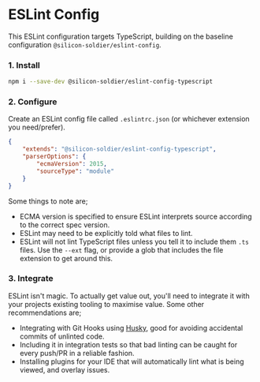 # ESLint Config

This ESLint configuration targets TypeScript, building on the baseline configuration `@silicon-soldier/eslint-config`.

### 1. Install

```sh
npm i --save-dev @silicon-soldier/eslint-config-typescript
```

### 2. Configure

Create an ESLint config file called `.eslintrc.json` (or whichever extension you need/prefer).

```json
{
    "extends": "@silicon-soldier/eslint-config-typescript",
    "parserOptions": {
        "ecmaVersion": 2015,
        "sourceType": "module"
    }
}
```

Some things to note are;

- ECMA version is specified to ensure ESLint interprets source according to the correct spec version.
- ESLint may need to be explicitly told what files to lint.
- ESLint will not lint TypeScript files unless you tell it to include them `.ts` files. Use the `--ext` flag, or provide a glob that includes the file extension to get around this.

### 3. Integrate

ESLint isn't magic. To actually get value out, you'll need to integrate it with your projects existing tooling to maximise value. Some other recommendations are;

- Integrating with Git Hooks using [Husky](https://www.npmjs.com/package/husky), good for avoiding accidental commits of unlinted code.
- Including it in integration tests so that bad linting can be caught for every push/PR in a reliable fashion.
- Installing plugins for your IDE that will automatically lint what is being viewed, and overlay issues.
